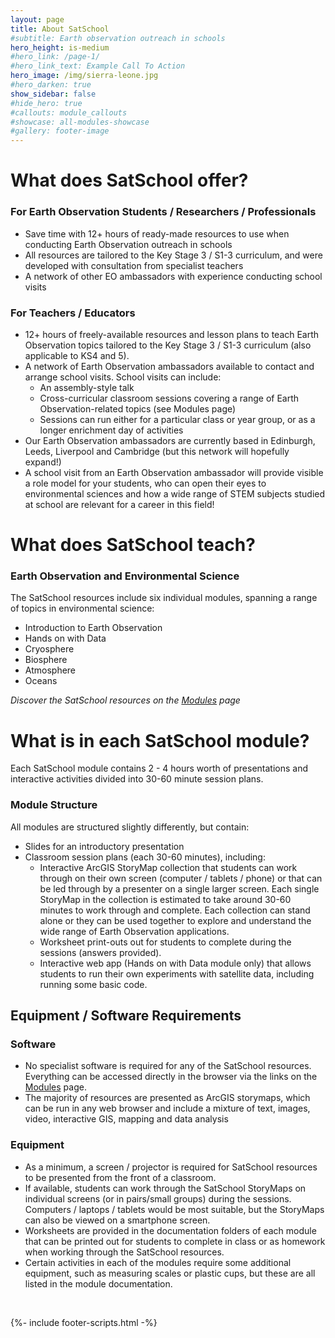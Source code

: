 ```yaml
---
layout: page
title: About SatSchool
#subtitle: Earth observation outreach in schools
hero_height: is-medium
#hero_link: /page-1/
#hero_link_text: Example Call To Action
hero_image: /img/sierra-leone.jpg
#hero_darken: true
show_sidebar: false
#hide_hero: true
#callouts: module_callouts
#showcase: all-modules-showcase
#gallery: footer-image
---
```


# What does SatSchool offer? 

### For Earth Observation Students / Researchers / Professionals
* Save time with 12+ hours of ready-made resources to use when conducting Earth Observation outreach in schools
* All resources are tailored to the Key Stage 3 / S1-3 curriculum, and were developed with consultation from specialist teachers
* A network of other EO ambassadors with experience conducting school visits 

### For Teachers / Educators 
* 12+ hours of freely-available resources and lesson plans to teach Earth Observation topics tailored to the Key Stage 3 / S1-3 curriculum (also applicable to KS4 and 5). 
* A network of Earth Observation ambassadors available to contact and arrange school visits. School visits can include:
  * An assembly-style talk
  * Cross-curricular classroom sessions covering a range of Earth Observation-related topics (see Modules page)
  * Sessions can run either for a particular class or year group, or as a longer enrichment day of activities
* Our Earth Observation ambassadors are currently based in Edinburgh, Leeds, Liverpool and Cambridge (but this network will hopefully expand!)
* A school visit from an Earth Observation ambassador will provide visible a role model for your students, who can open their eyes to environmental sciences and how a wide range of STEM subjects studied at school are relevant for a career in this field!  

# What does SatSchool teach? 

### Earth Observation and Environmental Science 
The SatSchool resources include six individual modules, spanning a range of topics in environmental science: 
* Introduction to Earth Observation 
* Hands on with Data 
* Cryosphere 
* Biosphere 
* Atmosphere
* Oceans 

*Discover the SatSchool resources on the [Modules](/Modules/All-Modules) page*

# What is in each SatSchool module? 

Each SatSchool module contains 2 - 4 hours worth of presentations and interactive activities divided into 30-60 minute session plans.

### Module Structure
All modules are structured slightly differently, but contain:
* Slides for an introductory presentation
* Classroom session plans (each 30-60 minutes), including:
  * Interactive ArcGIS StoryMap collection that students can work through on their own screen (computer / tablets / phone) or that can be led through by a presenter on a single larger screen. Each single StoryMap in the collection is estimated to take around 30-60 minutes to work through and complete. Each collection can stand alone or they can be used together to explore and understand the wide range of Earth Observation applications.
  * Worksheet print-outs out for students to complete during the sessions (answers provided). 
  * Interactive web app (Hands on with Data module only) that allows students to run their own experiments with satellite data, including running some basic code.


## Equipment / Software Requirements 

### Software 
* No specialist software is required for any of the SatSchool resources. Everything can be accessed directly in the browser via the links on the [Modules](/Modules/All-Modules) page.
* The majority of resources are presented as ArcGIS storymaps, which can be run in any web browser and include a mixture of text, images, video, interactive GIS, mapping and data analysis 


### Equipment
* As a minimum, a screen / projector is required for SatSchool resources to be presented from the front of a classroom. 
* If available, students can work through the SatSchool StoryMaps on individual screens (or in pairs/small groups) during the sessions. Computers / laptops / tablets would be most suitable, but the StoryMaps can also be viewed on a smartphone screen. 
* Worksheets are provided in the documentation folders of each module that can be printed out for students to complete in class or as homework when working through the SatSchool resources.
* Certain activities in each of the modules require some additional equipment, such as measuring scales or plastic cups, but these are all listed in the module documentation.  

<br/>

{%- include footer-scripts.html -%}